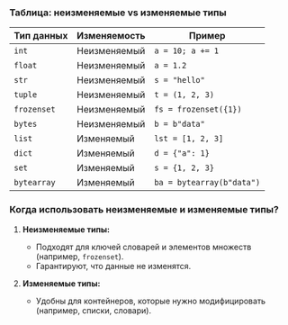 ### **Таблица: неизменяемые vs изменяемые типы**

|Тип данных|Изменяемость|Пример|
|---|---|---|
|`int`|Неизменяемый|`a = 10; a += 1`|
|`float`|Неизменяемый|`a = 1.2`|
|`str`|Неизменяемый|`s = "hello"`|
|`tuple`|Неизменяемый|`t = (1, 2, 3)`|
|`frozenset`|Неизменяемый|`fs = frozenset({1})`|
|`bytes`|Неизменяемый|`b = b"data"`|
|`list`|Изменяемый|`lst = [1, 2, 3]`|
|`dict`|Изменяемый|`d = {"a": 1}`|
|`set`|Изменяемый|`s = {1, 2, 3}`|
|`bytearray`|Изменяемый|`ba = bytearray(b"data")`|
### **Когда использовать неизменяемые и изменяемые типы?**

1. **Неизменяемые типы:**
    
    - Подходят для ключей словарей и элементов множеств (например, `frozenset`).
    - Гарантируют, что данные не изменятся.
2. **Изменяемые типы:**
    
    - Удобны для контейнеров, которые нужно модифицировать (например, списки, словари).